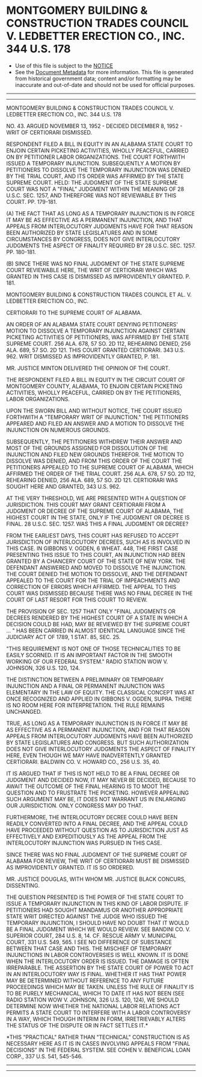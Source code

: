 ---
---

# MONTGOMERY BUILDING & CONSTRUCTION TRADES COUNCIL V. LEDBETTER ERECTION CO., INC. 344 U.S. 178

* Use of this file is subject to the [NOTICE](https://github.com/publicdocs/notice/blob/master/NOTICE)
* See the [Document Metadata](../../../) for more information.
  This file is generated from historical government data; content and/or formatting may be inaccurate and out-of-date and should not be used for official purposes.

----------
----------

MONTGOMERY BUILDING & CONSTRUCTION TRADES COUNCIL V. LEDBETTER ERECTION CO., INC. 344 U.S. 178

NO. 43.  ARGUED NOVEMBER 13, 1952 - DECIDED DECEMBER 8, 1952 - WRIT OF CERTIORARI DISMISSED.

RESPONDENT FILED A BILL IN EQUITY IN AN ALABAMA STATE COURT TO ENJOIN CERTAIN PICKETING ACTIVITIES, WHOLLY PEACEFUL, CARRIED ON BY PETITIONER LABOR ORGANIZATIONS.  THE COURT FORTHWITH ISSUED A TEMPORARY INJUNCTION.  SUBSEQUENTLY A MOTION BY PETITIONERS TO DISSOLVE THE TEMPORARY INJUNCTION WAS DENIED BY THE TRIAL COURT, AND ITS ORDER WAS AFFIRMED BY THE STATE SUPREME COURT.  HELD:  THE JUDGMENT OF THE STATE SUPREME COURT WAS NOT A "FINAL" JUDGMENT WITHIN THE MEANING OF 28 U.S.C. SEC. 1257, AND THEREFORE WAS NOT REVIEWABLE BY THIS COURT.  PP. 179-181.

(A) THE FACT THAT AS LONG AS A TEMPORARY INJUNCTION IS IN FORCE IT MAY BE AS EFFECTIVE AS A PERMANENT INJUNCTION, AND THAT APPEALS FROM INTERLOCUTORY JUDGMENTS HAVE FOR THAT REASON BEEN AUTHORIZED BY STATE LEGISLATURES AND IN SOME CIRCUMSTANCES BY CONGRESS, DOES NOT GIVE INTERLOCUTORY JUDGMENTS THE ASPECT OF FINALITY REQUIRED BY 28 U.S.C. SEC. 1257.  PP. 180-181.

(B)  SINCE THERE WAS NO FINAL JUDGMENT OF THE STATE SUPREME COURT REVIEWABLE HERE, THE WRIT OF CERTIORARI WHICH WAS GRANTED IN THIS CASE IS DISMISSED AS IMPROVIDENTLY GRANTED.  P. 181.

MONTGOMERY BUILDING & CONSTRUCTION TRADES COUNCIL ET AL. V. LEDBETTER ERECTION CO., INC.

CERTIORARI TO THE SUPREME COURT OF ALABAMA.

AN ORDER OF AN ALABAMA STATE COURT DENYING PETITIONERS' MOTION TO DISSOLVE A TEMPORARY INJUNCTION AGAINST CERTAIN PICKETING ACTIVITIES OF PETITIONERS, WAS AFFIRMED BY THE STATE SUPREME COURT.  256 ALA. 678, 57 SO. 2D 112, REHEARING DENIED, 256 ALA. 689, 57 SO. 2D 121.  THIS COURT GRANTED CERTIORARI.  343 U.S. 962.  WRIT DISMISSED AS IMPROVIDENTLY GRANTED, P. 181.

MR. JUSTICE MINTON DELIVERED THE OPINION OF THE COURT.

THE RESPONDENT FILED A BILL IN EQUITY IN THE CIRCUIT COURT OF MONTGOMERY COUNTY, ALABAMA, TO ENJOIN CERTAIN PICKETING ACTIVITIES, WHOLLY PEACEFUL, CARRIED ON BY THE PETITIONERS, LABOR ORGANIZATIONS.

UPON THE SWORN BILL AND WITHOUT NOTICE, THE COURT ISSUED FORTHWITH A "TEMPORARY WRIT OF INJUNCTION."  THE PETITIONERS APPEARED AND FILED AN ANSWER AND A MOTION TO DISSOLVE THE INJUNCTION ON NUMEROUS GROUNDS.

SUBSEQUENTLY, THE PETITIONERS WITHDREW THEIR ANSWER AND MOST OF THE GROUNDS ASSIGNED FOR DISSOLUTION OF THE INJUNCTION AND FILED NEW GROUNDS THEREFOR.  THE MOTION TO DISSOLVE WAS DENIED, AND FROM THIS ORDER OF THE COURT THE PETITIONERS APPEALED TO THE SUPREME COURT OF ALABAMA, WHICH AFFIRMED THE ORDER OF THE TRIAL COURT.  256 ALA. 678, 57 SO. 2D 112, REHEARING DENIED, 256 ALA. 689, 57 SO. 2D 121.  CERTIORARI WAS SOUGHT HERE AND GRANTED, 343 U.S. 962.

AT THE VERY THRESHOLD, WE ARE PRESENTED WITH A QUESTION OF JURISDICTION.  THIS COURT MAY GRANT CERTIORARI FROM A JUDGMENT OR DECREE OF THE SUPREME COURT OF ALABAMA, THE HIGHEST COURT IN THE STATE, ONLY IF THE JUDGMENT OR DECREE IS FINAL.  28 U.S.C. SEC. 1257.  WAS THIS A FINAL JUDGMENT OR DECREE?

FROM THE EARLIEST DAYS, THIS COURT HAS REFUSED TO ACCEPT JURISDICTION OF INTERLOCUTORY DECREES, SUCH AS IS INVOLVED IN THIS CASE.  IN GIBBONS V. OGDEN, 6 WHEAT.  448, THE FIRST CASE PRESENTING THIS ISSUE TO THIS COURT, AN INJUNCTION HAD BEEN GRANTED BY A CHANCERY COURT OF THE STATE OF NEW YORK.  THE DEFENDANT ANSWERED AND MOVED TO DISSOLVE THE INJUNCTION.  THE COURT DENIED THE MOTION TO DISSOLVE, AND THE DEFENDANT APPEALED TO THE COURT FOR THE TRIAL OF IMPEACHMENTS AND CORRECTION OF ERRORS WHICH AFFIRMED.  THE APPEAL TO THIS COURT WAS DISMISSED BECAUSE THERE WAS NO FINAL DECREE IN THE COURT OF LAST RESORT FOR THIS COURT TO REVIEW.

THE PROVISION OF SEC. 1257 THAT ONLY "FINAL JUDGMENTS OR DECREES RENDERED BY THE HIGHEST COURT OF A STATE IN WHICH A DECISION COULD BE HAD, MAY BE REVIEWED BY THE SUPREME COURT  ...  " HAS BEEN CARRIED IN ALMOST IDENTICAL LANGUAGE SINCE THE JUDICIARY ACT OF 1789, 1 STAT. 85, SEC. 25.

"THIS REQUIREMENT IS NOT ONE OF THOSE TECHNICALITIES TO BE EASILY SCORNED.  IT IS AN IMPORTANT FACTOR IN THE SMOOTH WORKING OF OUR FEDERAL SYSTEM."  RADIO STATION WOW V. JOHNSON, 326 U.S. 120, 124.

THE DISTINCTION BETWEEN A PRELIMINARY OR TEMPORARY INJUNCTION AND A FINAL OR PERMANENT INJUNCTION WAS ELEMENTARY IN THE LAW OF EQUITY.  THE CLASSICAL CONCEPT WAS AT ONCE RECOGNIZED AND APPLIED IN GIBBONS V. OGDEN, SUPRA.  THERE IS NO ROOM HERE FOR INTERPRETATION.  THE RULE REMAINS UNCHANGED.

TRUE, AS LONG AS A TEMPORARY INJUNCTION IS IN FORCE IT MAY BE AS EFFECTIVE AS A PERMANENT INJUNCTION, AND FOR THAT REASON APPEALS FROM INTERLOCUTORY JUDGMENTS HAVE BEEN AUTHORIZED BY STATE LEGISLATURES AND CONGRESS.  BUT SUCH AUTHORIZATION DOES NOT GIVE INTERLOCUTORY JUDGMENTS THE ASPECT OF FINALITY HERE, EVEN THOUGH WE MAY HAVE INADVERTENTLY GRANTED CERTIORARI.  BALDWIN CO. V. HOWARD CO., 256 U.S. 35, 40.

IT IS ARGUED THAT IF THIS IS NOT HELD TO BE A FINAL DECREE OR JUDGMENT AND DECIDED NOW, IT MAY NEVER BE DECIDED, BECAUSE TO AWAIT THE OUTCOME OF THE FINAL HEARING IS TO MOOT THE QUESTION AND TO FRUSTRATE THE PICKETING.  HOWEVER APPEALING SUCH ARGUMENT MAY BE, IT DOES NOT WARRANT US IN ENLARGING OUR JURISDICTION.  ONLY CONGRESS MAY DO THAT.

FURTHERMORE, THE INTERLOCUTORY DECREE COULD HAVE BEEN READILY CONVERTED INTO A FINAL DECREE, AND THE APPEAL COULD HAVE PROCEEDED WITHOUT QUESTION AS TO JURISDICTION JUST AS EFFECTIVELY AND EXPEDITIOUSLY AS THE APPEAL FROM THE INTERLOCUTORY INJUNCTION WAS PURSUED IN THIS CASE.

SINCE THERE WAS NO FINAL JUDGMENT OF THE SUPREME COURT OF ALABAMA FOR REVIEW, THE WRIT OF CERTIORARI MUST BE DISMISSED AS IMPROVIDENTLY GRANTED.  IT IS SO ORDERED.

MR. JUSTICE DOUGLAS, WITH WHOM MR. JUSTICE BLACK CONCURS, DISSENTING.

THE QUESTION PRESENTED IS THE POWER OF THE STATE COURT TO ISSUE A TEMPORARY INJUNCTION IN THIS KIND OF LABOR DISPUTE.  IF PETITIONERS HAD SOUGHT MANDAMUS OR ANOTHER APPROPRIATE STATE WRIT DIRECTED AGAINST THE JUDGE WHO ISSUED THE TEMPORARY INJUNCTION, I SHOULD HAVE NO DOUBT THAT IT WOULD BE A FINAL JUDGMENT WHICH WE WOULD REVIEW.  SEE BANDINI CO. V. SUPERIOR COURT, 284 U.S. 8, 14.  CF. RESCUE ARMY V. MUNICIPAL COURT, 331 U.S. 549, 565.  I SEE NO DIFFERENCE OF SUBSTANCE BETWEEN THAT CASE AND THIS.  THE MISCHIEF OF TEMPORARY INJUNCTIONS IN LABOR CONTROVERSIES IS WELL KNOWN.  IT IS DONE WHEN THE INTERLOCUTORY ORDER IS ISSUED.  THE DAMAGE IS OFTEN IRREPARABLE.  THE ASSERTION BY THE STATE COURT OF POWER TO ACT IN AN INTERLOCUTORY WAY IS FINAL.  WHETHER IT HAS THAT POWER MAY BE DETERMINED WITHOUT REFERENCE TO ANY FUTURE PROCEEDINGS WHICH MAY BE TAKEN.  UNLESS THE RULE OF FINALITY IS TO BE PURELY MECHANICAL, WHICH TO DATE IT HAS NOT BEEN (SEE RADIO STATION WOW V. JOHNSON, 326 U.S. 120, 124), WE SHOULD DETERMINE NOW WHETHER THE NATIONAL LABOR RELATIONS ACT PERMITS A STATE COURT TO INTERFERE WITH A LABOR CONTROVERSY IN A WAY, WHICH THOUGH INTERIM IN FORM, IRRETRIEVABLY ALTERS THE STATUS OF THE DISPUTE OR IN FACT SETTLES IT.\*

\*THIS "PRACTICAL" RATHER THAN "TECHNICAL" CONSTRUCTION IS AS NECESSARY HERE AS IT IS IN CASES INVOLVING APPEALS FROM "FINAL DECISIONS" IN THE FEDERAL SYSTEM.  SEE COHEN V. BENEFICIAL LOAN CORP., 337 U.S. 541, 545-546.


----------
----------

